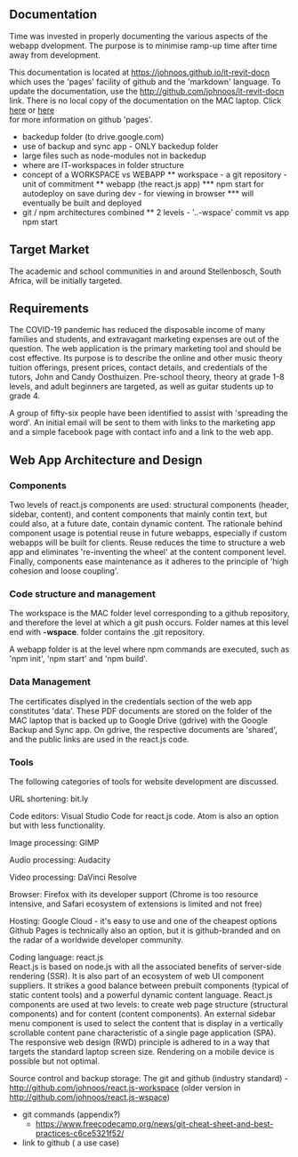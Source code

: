 ## Documentation
Time was invested in properly documenting the various aspects of the webapp dvelopment. The purpose is to minimise ramp-up time after time away from development.

This documentation is located 
at https://johnoos.github.io/it-revit-docn
which uses the 'pages' facility of github and the 'markdown' language.
To update the documentation, use the http://github.com/johnoos/it-revit-docn link. 
There is no local copy of the documentation on the MAC laptop.
Click 
[here](https://docs.github.com/en/github/working-with-github-pages/getting-started-with-github-pages) or 
[here](https://docs.github.com/en/github/writing-on-github)  
for more information on github 'pages'.

* backedup folder (to drive.google.com)
* use of backup and sync app - ONLY backedup folder
* large files such as node-modules not in backedup
* where are IT-workspaces in folder structure
* concept of a WORKSPACE vs WEBAPP
   ** workspace - a git repository - unit of commitment
   ** webapp (the react.js app)
      *** npm start for autodeploy on save during dev - for viewing in browser
      *** will eventually be built and deployed
* git / npm architectures combined 
   ** 2 levels - '..-wspace' commit vs app npm start 

## Target Market
The academic and school communities in and around Stellenbosch, South Africa, will be initially targeted.
## Requirements
The COVID-19 pandemic has reduced the disposable income of many families and students, and extravagant marketing expenses are out of the question. The web application is the primary marketing tool and should be cost effective. Its purpose is to describe the online and other music theory tuition offerings, present prices, contact details, and credentials of the tutors, John and Candy Oosthuizen. Pre-school theory, theory at grade 1-8 levels, and adult beginners are targeted, as well as guitar students up to grade 4. 

A group of fifty-six people have been identified to assist with 'spreading the word'. An initial email will be sent to them with links to the marketing app and a simple facebook page with contact info and a link to the web app.

## Web App Architecture and Design
### Components
Two levels of react.js components are used: structural components (header, sidebar, content), and content components that mainly contin text, but could also, at a future date, contain dynamic content. The rationale behind component usage is potential reuse in future webapps, especially if custom webapps will be built for clients. Reuse reduces the time to structure a web app and eliminates 're-inventing the wheel' at the content component level. Finally, components ease maintenance as it adheres to the principle of 'high cohesion and loose coupling'.

### Code structure and management
The workspace is the MAC folder level corresponding to a github repository, and therefore the level at which a git push occurs. Folder names at this level end with **-wspace**. folder contains the .git repository. 

A webapp folder is at the level where npm commands are executed, such as 'npm init', 'npm start' and 'npm build'.

### Data Management
The certificates displyed in the credentials section of the web app constitutes 'data'. These PDF documents are stored on the folder of the MAC laptop that is backed up to Google Drive (gdrive) with the Google Backup and Sync app. On gdrive, the respective documents are 'shared', and the public links are used in the react.js code. 

### Tools

The following categories of tools for website development are discussed.

URL shortening: bit.ly 

Code editors: Visual Studio Code for react.js code. Atom is also an option but with less functionality.

Image processing: GIMP

Audio processing: Audacity

Video processing: DaVinci Resolve

Browser: Firefox with its developer support (Chrome is too resource intensive, and Safari ecosystem of extensions is limited and not free)

Hosting: Google Cloud - it's easy to use and one of the cheapest options  
Github Pages is technically also an option, but it is github-branded and on the radar of a worldwide developer community.

Coding language: react.js  
React.js is based on node.js with all the associated benefits of server-side rendering (SSR). It is also part of an ecosystem of web UI component suppliers. It strikes a good balance between prebuilt components (typical of static content tools) and a powerful dynamic content language. React.js components are used at two levels: to create web page structure (structural components) and for content (content components). An external sidebar menu component is used to select the content that is display in a vertically scrollable content pane characteristic of a single page application (SPA). The responsive web design (RWD) principle is adhered to in a way that targets the standard laptop screen size. Rendering on a mobile device is possible but not optimal.

Source control and backup storage: The git and github (industry standard) - http://github.com/johnoos/react.js-workspace (older version in http://github.com/johnoos/react.js-wspace)


   - git commands (appendix?)
      - https://www.freecodecamp.org/news/git-cheat-sheet-and-best-practices-c6ce5321f52/
   - link to github ( a use case)
   
   

